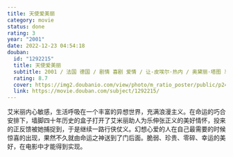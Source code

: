 ```yaml
---
title: 天使爱美丽
category: movie
status: done
rating: 3
year: "2001"
date: 2022-12-23 04:54:18
douban:
  id: "1292215"
  title: 天使爱美丽
  subtitle: 2001 / 法国 德国 / 剧情 喜剧 爱情 / 让-皮埃尔·热内 / 奥黛丽·塔图 马修·卡索维茨
  rating: 8.7
  cover: https://img2.doubanio.com/view/photo/m_ratio_poster/public/p2447590313.jpg
  link: https://movie.douban.com/subject/1292215/
---
```


艾米丽内心敏感，生活呼吸在一个丰富的异想世界，充满浪漫主义。在命运的巧合安排下，墙脚四十年历史的盒子打开了艾米丽助人为乐伸张正义的美好情怀，投来的正反馈被她捕捉到，于是继续一路行侠仗义。幻想心爱的人在自己最需要的时候惊喜的出现，果然不久就由命运之神送到了门后面。脆弱、珍贵、零碎、幸运的美好，在电影中才能得到实现。
